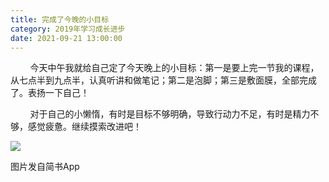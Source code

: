 ```yaml
---
title: 完成了今晚的小目标
category: 2019年学习成长进步
date: 2021-09-21 13:00:00
---
```


        今天中午我就给自己定了今天晚上的小目标：第一是要上完一节我的课程，从七点半到九点半，认真听讲和做笔记；第二是泡脚；第三是敷面膜，全部完成了。表扬一下自己！

        对于自己的小懒惰，有时是目标不够明确，导致行动力不足，有时是精力不够，感觉疲惫。继续摸索改进吧！

![](https://markdown-1301532546.cos.ap-guangzhou.myqcloud.com/peipei_blog/20210921150006.jpeg)  

图片发自简书App